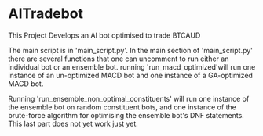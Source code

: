 # AITradebot
This Project Develops an AI bot optimised to trade BTCAUD

The main script is in 'main_script.py'. In the main section of 'main_script.py' there are several functions that one can uncomment to run either an individual bot or an ensemble bot.
running 'run_macd_optimized'will run one instance of an un-optimized MACD bot and one instance of a GA-optimized MACD bot.

Running 'run_ensemble_non_optimal_constituents' will run one instance of the ensemble bot on random constituent bots, and one instance of the brute-force algorithm for optimising the ensemble bot's DNF statements. This last part does not yet work just yet.
